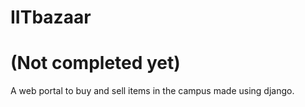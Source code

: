 # IITbazaar
# (Not completed yet)
A web portal to buy and sell items in the campus made using django.
